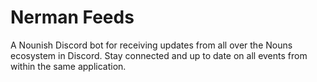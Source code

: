 # Nerman Feeds

A Nounish Discord bot for receiving updates from all over the Nouns ecosystem in Discord. Stay connected and up to date on all events from within the same application.

